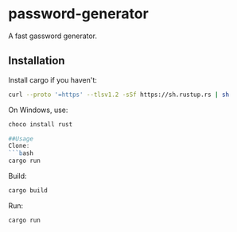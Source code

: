 # password-generator

A fast gassword generator.

## Installation
Install cargo if you haven't:

```bash
curl --proto '=https' --tlsv1.2 -sSf https://sh.rustup.rs | sh
```
On Windows, use:
```PowerShell
choco install rust

##Usage
Clone:
```bash
cargo run
```

Build:
```bash
cargo build 
```

Run:
```bash
cargo run
```